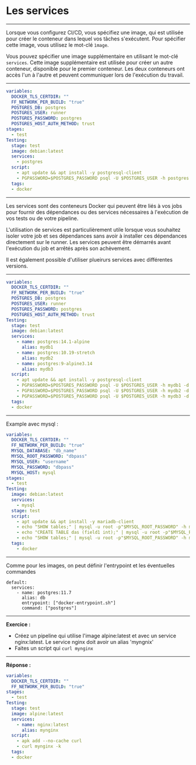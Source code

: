# Les services
---
Lorsque vous configurez CI/CD, vous spécifiez une image, qui est utilisée pour créer le conteneur dans lequel vos tâches s'exécutent. Pour spécifier cette image, vous utilisez le mot-clé ``ìmage``.

Vous pouvez spécifier une image supplémentaire en utilisant le mot-clé ``services``. Cette image supplémentaire est utilisée pour créer un autre conteneur, disponible pour le premier conteneur. Les deux conteneurs ont accès l'un à l'autre et peuvent communiquer lors de l'exécution du travail.

---
```yaml
variables:
  DOCKER_TLS_CERTDIR: ""
  FF_NETWORK_PER_BUILD: "true"
  POSTGRES_DB: postgres
  POSTGRES_USER: runner
  POSTGRES_PASSWORD: postgres
  POSTGRES_HOST_AUTH_METHOD: trust
stages:    
  - test
Testing:
  stage: test
  image: debian:latest
  services:
    - postgres
  script:
    - apt update && apt install -y postgresql-client
    - PGPASSWORD=$POSTGRES_PASSWORD psql -U $POSTGRES_USER -h postgres -d postgres -c "\l"
  tags:
  - docker
```
---

Les services sont des conteneurs Docker qui peuvent être liés à vos jobs pour 
fournir des dépendances ou des services nécessaires à l'exécution de vos tests ou de votre pipeline. 

L'utilisation de services est particulièrement utile lorsque vous souhaitez isoler votre job 
et ses dépendances sans avoir à installer ces dépendances directement sur le runner. 
Les services peuvent être démarrés avant l'exécution du job et arrêtés après son achèvement.

Il est également possible d'utiliser plueirurs services avec différentes versions. 

---
```yaml
variables:
  DOCKER_TLS_CERTDIR: ""
  FF_NETWORK_PER_BUILD: "true"
  POSTGRES_DB: postgres
  POSTGRES_USER: runner
  POSTGRES_PASSWORD: postgres
  POSTGRES_HOST_AUTH_METHOD: trust
Testing:
  stage: test
  image: debian:latest
  services:
    - name: postgres:14.1-alpine
      alias: mydb1
    - name: postgres:10.19-stretch
      alias: mydb2
    - name: postgres:9-alpine3.14
      alias: mydb3
  script:
    - apt update && apt install -y postgresql-client
    - PGPASSWORD=$POSTGRES_PASSWORD psql -U $POSTGRES_USER -h mydb1 -d postgres -c "SELECT version();"
    - PGPASSWORD=$POSTGRES_PASSWORD psql -U $POSTGRES_USER -h mydb2 -d postgres -c "SELECT version();"
    - PGPASSWORD=$POSTGRES_PASSWORD psql -U $POSTGRES_USER -h mydb3 -d postgres -c "SELECT version();"
  tags:
  - docker
```
---

Example avec mysql :

```yaml
variables:
  DOCKER_TLS_CERTDIR: ""
  FF_NETWORK_PER_BUILD: "true"
  MYSQL_DATABASE: "db_name"
  MYSQL_ROOT_PASSWORD: "dbpass"
  MYSQL_USER: "username"
  MYSQL_PASSWORD: "dbpass"
  MYSQL_HOST: mysql
stages:    
  - test
Testing:
  image: debian:latest
  services:
    - mysql
  stage: test
  script:
    - apt update && apt install -y mariadb-client
    - echo "SHOW tables;" | mysql -u root -p"$MYSQL_ROOT_PASSWORD" -h mysql "${MYSQL_DATABASE}"
    - echo "CREATE TABLE das (field1 int);" | mysql -u root -p"$MYSQL_ROOT_PASSWORD" -h mysql "${MYSQL_DATABASE}"
    - echo "SHOW tables;" | mysql -u root -p"$MYSQL_ROOT_PASSWORD" -h mysql "${MYSQL_DATABASE}"
  tags: 
    - docker
```
---
Comme pour les images, on peut définir l'entrypoint et les éventuelles commandes

```
default:
  services:
    - name: postgres:11.7
      alias: db
      entrypoint: ["docker-entrypoint.sh"]
      command: ["postgres"]
```

---

**Exercice :**
- Créez un pipeline qui utilise l'image alpine:latest et avec un service nginx:latest. Le service nginx doit avoir un alias 'myngnix'
- Faites un script qui ``curl mynginx``

---

**Réponse :**

```yaml
variables:
  DOCKER_TLS_CERTDIR: ""
  FF_NETWORK_PER_BUILD: "true"
stages:
  - test
Testing:
  stage: test
  image: alpine:latest
  services:
    - name: nginx:latest
      alias: mynginx
  script:
    - apk add --no-cache curl
    - curl mynginx -k
  tags:
  - docker

```
